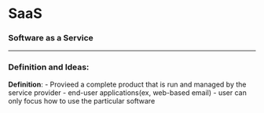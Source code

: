 # SaaS

### Software as a Service
---
### Definition and Ideas:
**Definition**:
	- Provieed a complete product that is run and managed by the service provider
	- end-user applications(ex, web-based email)
	- user can only focus how to use the particular  software 



